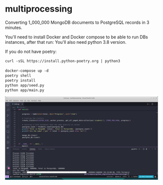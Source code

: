 # multiprocessing
Converting 1_000_000 MongoDB documents to PostgreSQL records in 3 minutes.

You'll need to install Docker and Docker compose to be able to run DBs instances, after that run:
You'll also need python 3.8 version.

If you do not have poetry: 

    curl -sSL https://install.python-poetry.org | python3
	
    docker-compose up -d
    poetry shell
    poetry install
    python app/seed.py
    python app/main.py
    
    


![tests](img/multiprocessing.png)
